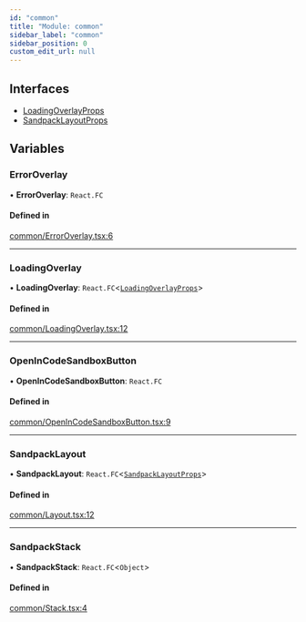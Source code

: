 ```yaml
---
id: "common"
title: "Module: common"
sidebar_label: "common"
sidebar_position: 0
custom_edit_url: null
---
```


## Interfaces

- [LoadingOverlayProps](../interfaces/common.LoadingOverlayProps)
- [SandpackLayoutProps](../interfaces/common.SandpackLayoutProps)

## Variables

### ErrorOverlay

• **ErrorOverlay**: `React.FC`

#### Defined in

[common/ErrorOverlay.tsx:6](https://github.com/codesandbox/sandpack/blob/097389f/sandpack-react/src/common/ErrorOverlay.tsx#L6)

___

### LoadingOverlay

• **LoadingOverlay**: `React.FC`<[`LoadingOverlayProps`](../interfaces/common.LoadingOverlayProps)\>

#### Defined in

[common/LoadingOverlay.tsx:12](https://github.com/codesandbox/sandpack/blob/097389f/sandpack-react/src/common/LoadingOverlay.tsx#L12)

___

### OpenInCodeSandboxButton

• **OpenInCodeSandboxButton**: `React.FC`

#### Defined in

[common/OpenInCodeSandboxButton.tsx:9](https://github.com/codesandbox/sandpack/blob/097389f/sandpack-react/src/common/OpenInCodeSandboxButton.tsx#L9)

___

### SandpackLayout

• **SandpackLayout**: `React.FC`<[`SandpackLayoutProps`](../interfaces/common.SandpackLayoutProps)\>

#### Defined in

[common/Layout.tsx:12](https://github.com/codesandbox/sandpack/blob/097389f/sandpack-react/src/common/Layout.tsx#L12)

___

### SandpackStack

• **SandpackStack**: `React.FC`<`Object`\>

#### Defined in

[common/Stack.tsx:4](https://github.com/codesandbox/sandpack/blob/097389f/sandpack-react/src/common/Stack.tsx#L4)
